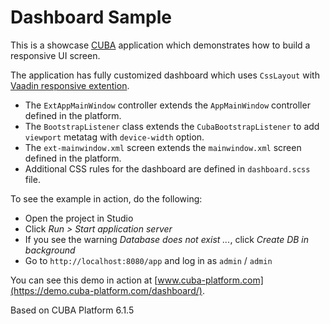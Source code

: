# Dashboard Sample

This is a showcase [CUBA](https://www.cuba-platform.com) application which demonstrates how to build a responsive UI screen.

The application has fully customized dashboard which uses `CssLayout` with [Vaadin responsive extention](https://vaadin.com/wiki/-/wiki/Main/Responsive+layouts+using+the+Responsive+extension).

* The `ExtAppMainWindow` controller extends the `AppMainWindow` controller defined in the platform.
* The `BootstrapListener` class extends the `CubaBootstrapListener` to add `viewport` metatag with `device-width` option.
* The `ext-mainwindow.xml` screen extends the `mainwindow.xml` screen defined in the platform.
* Additional CSS rules for the dashboard are defined in `dashboard.scss` file.

To see the example in action, do the following:

* Open the project in Studio
* Click *Run > Start application server*
* If you see the warning *Database does not exist ...*, click *Create DB in background*
* Go to `http://localhost:8080/app` and log in as `admin` / `admin`

You can see this demo in action at [www.cuba-platform.com](https://demo.cuba-platform.com/dashboard/).

Based on CUBA Platform 6.1.5
